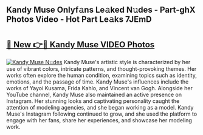 ## Kandy Muse Onlyf𝚊ns Le𝚊ked N𝚞des - Part-ghX Photos Video - Hot Part Le𝚊ks 7JEmD

# <h2><a href="http://ac31059.deff.icu/?id=Kandy+Muse">🔗 New 👉🔴 Kandy Muse VIDEO Photos</a></h2>

[![Kandy Muse N𝚞des](https://i.imgur.com/rIISA9y.gif)](http://ac31059.deff.icu/?id=Kandy+Muse)
Kandy Muse's artistic style is characterized by her use of vibrant colors, intricate patterns, and thought-provoking themes. Her works often explore the human condition, examining topics such as identity, emotions, and the passage of time. Kandy Muse's influences include the works of Yayoi Kusama, Frida Kahlo, and Vincent van Gogh. Alongside her YouTube channel, Kandy Muse also maintained an active presence on Instagram. Her stunning looks and captivating personality caught the attention of modeling agencies, and she began working as a model. Kandy Muse's Instagram following continued to grow, and she used the platform to engage with her fans, share her experiences, and showcase her modeling work.
